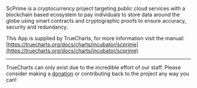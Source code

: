 ScPrime is a cryptocurrency project targeting public cloud services with a blockchain based ecosystem to pay individuals to store data around the globe using smart contracts and cryptographic proofs to ensure accuracy, security and redundancy.

This App is supplied by TrueCharts, for more information visit the manual: [https://truecharts.org/docs/charts/incubator/scprime](https://truecharts.org/docs/charts/incubator/scprime)

---

TrueCharts can only exist due to the incredible effort of our staff.
Please consider making a [donation](https://truecharts.org/docs/about/sponsor) or contributing back to the project any way you can!
